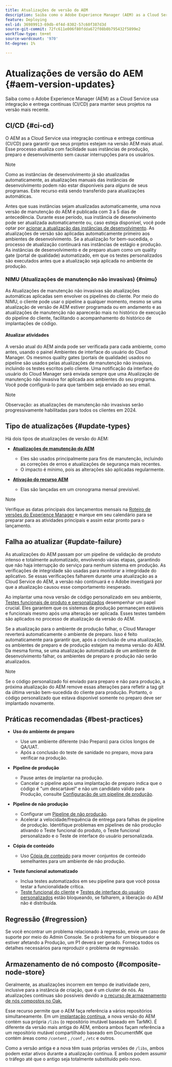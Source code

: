 ```yaml
---
title: Atualizações de versão do AEM
description: Saiba como o Adobe Experience Manager (AEM) as a Cloud Service usa integração e entrega contínuas (CI/CD) para manter seus projetos na versão mais recente.
feature: Deploying
exl-id: 36989913-69db-4f4d-8302-57c60f387d3d
source-git-commit: 72fc611e006f80fdda672f08b0b795432f5899e2
workflow-type: tm+mt
source-wordcount: '970'
ht-degree: 1%

---
```



# Atualizações de versão do AEM {#aem-version-updates}

Saiba como o Adobe Experience Manager (AEM) as a Cloud Service usa integração e entrega contínuas (CI/CD) para manter seus projetos na versão mais recente.

## CI/CD {#ci-cd}

O AEM as a Cloud Service usa integração contínua e entrega contínua (CI/CD) para garantir que seus projetos estejam na versão AEM mais atual. Esse processo atualiza com facilidade suas instâncias de produção, preparo e desenvolvimento sem causar interrupções para os usuários.

>[!NOTE]
> Como as instâncias de desenvolvimento já são atualizadas automaticamente, as atualizações manuais das instâncias de desenvolvimento podem não estar disponíveis para _alguns_ de seus programas. Este recurso está sendo transferido para atualizações automáticas.

Antes que suas instâncias sejam atualizadas automaticamente, uma nova versão de manutenção do AEM é publicada com 3 a 5 dias de antecedência. Durante esse período, sua instância de desenvolvimento pode ser atualizada automaticamente ou, caso esteja disponível, você pode optar por [acionar a atualização das instâncias de desenvolvimento](/help/implementing/cloud-manager/manage-environments.md#updating-dev-environment). As atualizações de versão são aplicadas automaticamente primeiro aos ambientes de desenvolvimento. Se a atualização for bem-sucedida, o processo de atualização continuará nas instâncias de estágio e produção. As instâncias de desenvolvimento e de preparo atuam como um quality gate (portal de qualidade) automatizado, em que os testes personalizados são executados antes que a atualização seja aplicada no ambiente de produção.

### NIMU (Atualizações de manutenção não invasivas) {#nimu}

As Atualizações de manutenção não invasivas são atualizações automáticas aplicadas sem envolver os pipelines do cliente.
Por meio do NIMU, o cliente pode usar o pipeline a qualquer momento, mesmo se uma atualização de versão de AEM estiver programada ou em andamento e as atualizações de manutenção não aparecerão mais no histórico de execução do pipeline do cliente, facilitando o acompanhamento do histórico de implantações de código.

#### Atualizar atividades

A versão atual do AEM ainda pode ser verificada para cada ambiente, como antes, usando o painel Ambientes de interface do usuário do Cloud Manager. Os mesmos quality gates (portais de qualidade) usados no pipeline são usados pelas atualizações de manutenção não invasivas, incluindo os testes escritos pelo cliente.
Uma notificação da interface do usuário do Cloud Manager será enviada sempre que uma Atualização de manutenção não invasiva for aplicada aos ambientes do seu programa. Você pode configurá-lo para que também seja enviado ao seu email.

>[!NOTE]
>
> Observação: as atualizações de manutenção não invasivas serão progressivamente habilitadas para todos os clientes em 2024.


## Tipo de atualizações {#update-types}

Há dois tipos de atualizações de versão do AEM:

* [**Atualizações de manutenção do AEM**](/help/release-notes/maintenance/latest.md)

   * Eles são usados principalmente para fins de manutenção, incluindo as correções de erros e atualizações de segurança mais recentes.
   * O impacto é mínimo, pois as alterações são aplicadas regularmente.

* [**Ativação do recurso AEM**](/help/release-notes/release-notes-cloud/release-notes-current.md)

   * Elas são lançadas em um cronograma mensal previsível.

>[!NOTE]
>
> Verifique as datas principais dos lançamentos mensais na [Roteiro de versões do Experience Manager](https://experienceleague.adobe.com/docs/experience-manager-release-information/aem-release-updates/update-releases-roadmap.html?lang=pt-BR#aem-as-cloud-service) e marque em seu calendário para se preparar para as atividades principais e assim estar pronto para o lançamento.

## Falha ao atualizar {#update-failure}

As atualizações do AEM passam por um pipeline de validação de produto intenso e totalmente automatizado, envolvendo várias etapas, garantindo que não haja interrupção do serviço para nenhum sistema em produção. As verificações de integridade são usadas para monitorar a integridade do aplicativo. Se essas verificações falharem durante uma atualização as a Cloud Service do AEM, a versão não continuará e o Adobe investigará por que a atualização causou esse comportamento inesperado.

Ao implantar uma nova versão de código personalizado em seu ambiente, [Testes funcionais de produto e personalizados](/help/implementing/cloud-manager/overview-test-results.md#functional-testing) desempenhar um papel crucial. Eles garantem que os sistemas de produção permaneçam estáveis e funcionais mesmo após uma alteração ser aplicada. Esses testes também são aplicados no processo de atualização da versão do AEM.

Se a atualização para o ambiente de produção falhar, o Cloud Manager reverterá automaticamente o ambiente de preparo. Isso é feito automaticamente para garantir que, após a conclusão de uma atualização, os ambientes de preparo e de produção estejam na mesma versão do AEM.
Da mesma forma, se uma atualização automatizada de um ambiente de desenvolvimento falhar, os ambientes de preparo e produção não serão atualizados.

>[!NOTE]
>
>Se o código personalizado foi enviado para preparo e não para produção, a próxima atualização do AEM remove essas alterações para refletir a tag git da última versão bem-sucedida do cliente para produção. Portanto, o código personalizado que estava disponível somente no preparo deve ser implantado novamente.

## Práticas recomendadas {#best-practices}

* **Uso do ambiente de preparo**
   * Use um ambiente diferente (não Preparo) para ciclos longos de QA/UAT.
   * Após a conclusão do teste de sanidade no preparo, mova para verificar na produção.

* **Pipeline de produção**
   * Pause antes de implantar na produção.
   * Cancelar o pipeline após uma implantação de preparo indica que o código é &quot;um descartável&quot; e não um candidato válido para Produção, consulte [Configuração de um pipeline de produção](/help/implementing/cloud-manager/configuring-pipelines/configuring-production-pipelines.md).

* **Pipeline de não produção**
   * Configurar um [Pipeline de não produção](/help/implementing/cloud-manager/configuring-pipelines/configuring-non-production-pipelines.md#full-stack-code).
   * Acelerar a velocidade/frequência de entrega para falhas de pipeline de produção. Identifique problemas em pipelines de não produção ativando o Teste funcional do produto, o Teste funcional personalizado e o Teste de interface do usuário personalizada.

* **Cópia de conteúdo**
   * Uso [Cópia de conteúdo](/help/implementing/developing/tools/content-copy.md) para mover conjuntos de conteúdo semelhantes para um ambiente de não produção.

* **Teste funcional automatizado**
   * Inclua testes automatizados em seu pipeline para que você possa testar a funcionalidade crítica.
   * [Teste funcional do cliente](/help/implementing/cloud-manager/functional-testing.md#custom-functional-testing) e [Testes de interface do usuário personalizados](/help/implementing/cloud-manager/functional-testing.md#custom-ui-testing) estão bloqueando, se falharem, a liberação do AEM não é distribuída.

## Regressão {#regression}

Se você encontrar um problema relacionado à regressão, envie um caso de suporte por meio do Admin Console. Se o problema for um bloqueador e estiver afetando a Produção, um P1 deverá ser gerado. Forneça todos os detalhes necessários para reproduzir o problema de regressão.

## Armazenamento de nó composto {#composite-node-store}

Geralmente, as atualizações incorrem em tempo de inatividade zero, inclusive para a instância de criação, que é um cluster de nós. As atualizações contínuas são possíveis devido a [o recurso de armazenamento de nós compostos no Oak.](https://jackrabbit.apache.org/oak/docs/nodestore/compositens.html)

Esse recurso permite que o AEM faça referência a vários repositórios simultaneamente. Em um [implantação contínua](/help/implementing/deploying/overview.md#how-rolling-deployments-work), a nova versão do AEM contém sua própria `/libs` (o repositório imutável baseado em TarMK). É diferente da versão mais antiga do AEM, embora ambos façam referência a um repositório mutável compartilhado baseado em DocumentMK que contém áreas como `/content` , `/conf` , `/etc` e outros.

Como a versão antiga e a nova têm suas próprias versões de `/libs`, ambos podem estar ativos durante a atualização contínua. E ambos podem assumir o tráfego até que o antigo seja totalmente substituído pelo novo.
